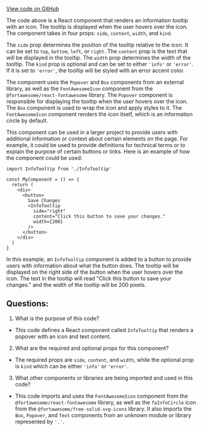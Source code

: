 [View code on GitHub](zoo-labs/zoo/blob/master/ui/src/primitives/InfoTooltip.tsx)

The code above is a React component that renders an information tooltip with an icon. The tooltip is displayed when the user hovers over the icon. The component takes in four props: `side`, `content`, `width`, and `kind`. 

The `side` prop determines the position of the tooltip relative to the icon. It can be set to `top`, `bottom`, `left`, or `right`. The `content` prop is the text that will be displayed in the tooltip. The `width` prop determines the width of the tooltip. The `kind` prop is optional and can be set to either `'info'` or `'error'`. If it is set to `'error'`, the tooltip will be styled with an error accent color.

The component uses the `Popover` and `Box` components from an external library, as well as the `FontAwesomeIcon` component from the `@fortawesome/react-fontawesome` library. The `Popover` component is responsible for displaying the tooltip when the user hovers over the icon. The `Box` component is used to wrap the icon and apply styles to it. The `FontAwesomeIcon` component renders the icon itself, which is an information circle by default.

This component can be used in a larger project to provide users with additional information or context about certain elements on the page. For example, it could be used to provide definitions for technical terms or to explain the purpose of certain buttons or links. Here is an example of how the component could be used:

```
import InfoTooltip from './InfoTooltip'

const MyComponent = () => {
  return (
    <div>
      <button>
        Save Changes
        <InfoTooltip
          side="right"
          content="Click this button to save your changes."
          width={200}
        />
      </button>
    </div>
  )
}
```

In this example, an `InfoTooltip` component is added to a button to provide users with information about what the button does. The tooltip will be displayed on the right side of the button when the user hovers over the icon. The text in the tooltip will read "Click this button to save your changes." and the width of the tooltip will be 200 pixels.
## Questions: 
 1. What is the purpose of this code?
- This code defines a React component called `InfoTooltip` that renders a popover with an icon and text content.

2. What are the required and optional props for this component?
- The required props are `side`, `content`, and `width`, while the optional prop is `kind` which can be either `'info'` or `'error'`.

3. What other components or libraries are being imported and used in this code?
- This code imports and uses the `FontAwesomeIcon` component from the `@fortawesome/react-fontawesome` library, as well as the `faInfoCircle` icon from the `@fortawesome/free-solid-svg-icons` library. It also imports the `Box`, `Popover`, and `Text` components from an unknown module or library represented by `'.'`.